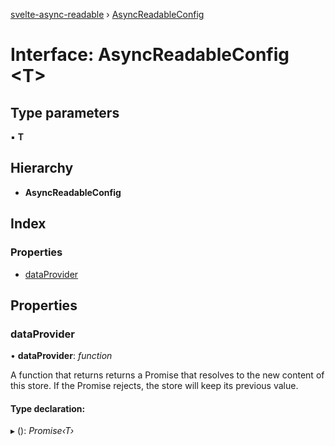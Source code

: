 [svelte-async-readable](../README.md) › [AsyncReadableConfig](asyncreadableconfig.md)

# Interface: AsyncReadableConfig <**T**>

## Type parameters

▪ **T**

## Hierarchy

* **AsyncReadableConfig**

## Index

### Properties

* [dataProvider](asyncreadableconfig.md#dataprovider)

## Properties

###  dataProvider

• **dataProvider**: *function*

A function that returns returns a Promise<T> that resolves to the new content of this store.
If the Promise rejects, the store will keep its previous value.

#### Type declaration:

▸ (): *Promise‹T›*
